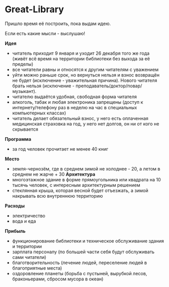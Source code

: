 # Great-Library

Пришло время её построить, пока выдам идею. 

Если есть какие мысли - выслушаю!


**Идея**
   - читатель приходит 9 января и уходит 26 декабря того же года (живёт всё время на территории библиотеки без выхода за её пределы)
   - все читатели равны и относятся к другим читателям с уважением
   - уйти можно раньше срок, но вернуться нельзя и взнос возвращён не будет (исключение - уважительная причина). Нового читателя брать нельзя (исключение - преподаватель/доктор/повар/музыкант).
   - читателю выдаётся удобная, свободная форма читателя
   - алкоголь, табак и любая электроника запрещены (доступ к интернету/телефону раз в неделю на час в специальных компьютерных классах)
   - читатель делает обязательный взнос, у него есть оплаченная медицинская страховка на год, у него нет долгов, он ни от кого не скрывается
     
**Программа**
   - за год человек прочитает не менее 40 книг
     
**Место**
   - земля-чернозём, где в среднем зимой не холоднее - 20, а летом в среднем не жарче + 30
**Архитектура**
   - многоэтажное здание в форме прямоугольника или квадрата на 10 тысячь человек, с интересным архитектурным решением
   - стеклянная крыша, которая весной будет отъезжать, а зимой накрывать всю внутреннюю территорию

**Расходы**
   - электричество
   - вода и еда

**Прибыль**
   - функционирование библиотеки и техническое обслуживание здания и территории
   - зарплата персоналу (по большей части себя будут обслуживать сами читатели)
   - благотворительность (лечение людей, переселение людей в благоприятные места)
   - оздоровление планеты (борьба с пустыней, вырубкой лесов, браконьерами, сбросом мусора в океан)
